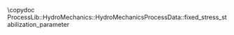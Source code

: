 \copydoc ProcessLib::HydroMechanics::HydroMechanicsProcessData::fixed_stress_stabilization_parameter
